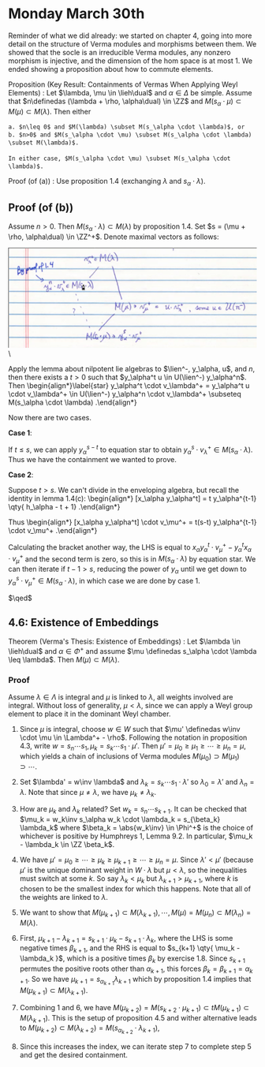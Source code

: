 # Monday March 30th

Reminder of what we did already: we started on chapter 4, going into more detail on the structure of Verma modules and morphisms between them.
We showed that the socle is an irreducible Verma modules, any nonzero morphism is injective, and the dimension of the hom space is at most 1.
We ended showing a proposition about how to commute elements.

Proposition (Key Result: Containments of Vermas When Applying Weyl Elements)
:   Let $\lambda, \mu \in \lieh\dual$ and $\alpha\in\Delta$ be simple.
    Assume that $n\definedas (\lambda + \rho, \alpha\dual) \in \ZZ$ and $M(s_\alpha \cdot \mu) \subset M(\mu) \subset M(\lambda)$.
    Then either

    a. $n\leq 0$ and $M(\lambda) \subset M(s_\alpha \cdot \lambda)$, or
    b. $n>0$ and $M(s_\alpha \cdot \mu) \subset M(s_\alpha \cdot \lambda) \subset M(\lambda)$.

    In either case, $M(s_\alpha \cdot \mu) \subset M(s_\alpha \cdot \lambda)$.

Proof (of (a))
: Use proposition 1.4 (exchanging $\lambda$ and $s_\alpha \cdot \lambda$).

## Proof (of (b))

Assume $n>0$.
Then $M(s_\alpha \cdot \lambda) \subset M(\lambda)$ by proposition 1.4.
Set $s = (\mu + \rho, \alpha\dual) \in \ZZ^+$.
Denote maximal vectors as follows:

![Image](figures/2020-03-30-09:29.png)\

Apply the lemma about nilpotent lie algebras to $\lien^-, y_\alpha, u$, and $n$, then there exists a $t>0$ such that $y_\alpha^t u \in U(\lien^-) y_\alpha^n$.
Then
\begin{align*}\label{star}
y_\alpha^t \cdot v_\lambda^+ = y_\alpha^t u \cdot v_\lambda^+ \in U(\lien^-) y_\alpha^n \cdot v_\lambda^+ \subseteq M(s_\alpha \cdot \lambda)
.\end{align*}

Now there are two cases.

**Case 1**:

If $t\leq s$, we can apply $y_\alpha^{s-t}$ to equation star to obtain $y_\alpha^s \cdot v_\lambda^+ \in M(s_\alpha \cdot \lambda)$.
Thus we have the containment we wanted to prove.

**Case 2**:

Suppose $t > s$.
We can't divide in the enveloping algebra, but recall the identity in lemma 1.4(c):
\begin{align*}
[x_\alpha y_\alpha^t] = t y_\alpha^{t-1} \qty{ h_\alpha - t + 1}
.\end{align*}

Thus
\begin{align*}
[x_\alpha y_\alpha^t] \cdot v_\mu^+ = t(s-t) y_\alpha^{t-1} \cdot v_\mu^+
.\end{align*}

Calculating the bracket another way, the LHS is equal to $x_\alpha y_\alpha^t \cdot v_\mu^+ - y_\alpha^t x_\alpha \cdot v_\mu^+$ and the second term is zero, so this is in $M(s_\alpha \cdot \lambda)$ by equation star.
We can then iterate if  $t-1 > s$, reducing the power of $y_\alpha$ until we get down to $y_\alpha^s \cdot v_\mu^+ \in M(s_\alpha \cdot \lambda)$, in which case we are done by case 1.

$\qed$

## 4.6: Existence of Embeddings

Theorem (Verma's Thesis: Existence of Embeddings)
: Let $\lambda \in \lieh\dual$ and $\alpha\in\Phi^+$ and assume $\mu \definedas s_\alpha \cdot \lambda \leq \lambda$.
  Then $M(\mu) \subset M(\lambda)$.

### Proof

Assume $\lambda \in \Lambda$ is integral and $\mu$ is linked to $\lambda$, all weights involved are integral.
Without loss of generality, $\mu < \lambda$, since we can apply a Weyl group element to place it in the dominant Weyl chamber.

1. Since $\mu$ is integral, choose $w\in W$ such that $\mu' \definedas w\inv \cdot \mu \in \Lambda^+ - \rho$.
    Following the notation in proposition 4.3, write $w = s_n \cdots s_1, \mu_k = s_k \cdots s_1 \cdot \mu'$.
    Then $\mu' = \mu_0 \geq \mu_1 \geq \cdots \geq \mu_n = \mu$, which yields a chain of inclusions of Verma modules $M(\mu_0) \supset M(\mu_1) \supset \cdots$.

2. Set $\lambda' = w\inv \lambda$ and $\lambda_k = s_k \cdots s_1 \cdot \lambda'$ so $\lambda_0 = \lambda'$ and $\lambda_n = \lambda$.
    Note that since $\mu \neq \lambda$, we have $\mu_k \neq \lambda_k$.

3. How are $\mu_k$ and $\lambda_k$ related? Set $w_k = s_n \cdots s_{k+1}$.
    It can be checked that $\mu_k = w_k\inv s_\alpha w_k \cdot \lambda_k = s_{\beta_k} \lambda_k$ where $\beta_k = \abs{w_k\inv} \in \Phi^+$ is the choice of whichever is positive by Humphreys 1, Lemma 9.2.
    In particular, $\mu_k - \lambda_k \in \ZZ \beta_k$.

4. We have $\mu' = \mu_0 \geq \cdots \geq \mu_k \geq \mu_{k+1} \geq \cdots \geq \mu_n = \mu$.
    Since $\lambda'<\mu'$ (because $\mu'$ is the unique dominant weight in $W\cdot \lambda$ but $\mu < \lambda$, so the inequalities must switch at some $k$.
    So say $\lambda_k < \mu_k$ but $\lambda_{k+1} > \mu_{k+1}$, where $k$ is chosen to be the smallest index for which this happens.
    Note that all of the weights are linked to $\lambda$.

5. We want to show that $M(\mu_{k+1}) \subset M(\lambda_{k+1}), \cdots, M(\mu) = M(\mu_n) \subset M(\lambda_n) = M(\lambda)$.

6. First, $\mu_{k+1} - \lambda_{k+1} = s_{k+1} \cdot \mu_k - s_{k+1} \cdot \lambda_k$, where the LHS is some negative times $\beta_{k+1}$, and the RHS is equal to $s_{k+1} \qty{ \mu_k - \lambda_k }$, which is a positive times $\beta_k$ by exercise 1.8.
    Since $s_{k+1}$ permutes the positive roots other than $\alpha_{k+1}$, this forces $\beta_k = \beta_{k+1} = \alpha_{k+1}$.
    So we have $\mu_{k+1} = s_{\alpha_{k+1}} \lambda_{k+1}$ which by proposition 1.4 implies that $M(\mu_{k+1}) \subset M(\lambda_{k+1})$.

7. Combining 1 and 6, we have $M(\mu_{k+2}) = M(s_{k+2} \cdot \mu_{k+1}) \subset tM(\mu_{k+1}) \subset M(\lambda_{k+1})$.
    This is the setup of proposition 4.5 and wither alternative leads to $M(\mu_{k+2}) \subset M(\lambda_{k+2}) = M(s_{\alpha_{k+2}} \cdot \lambda_{k+1})$,

8. Since this increases the index, we can iterate step 7 to complete step 5 and get the desired containment.
